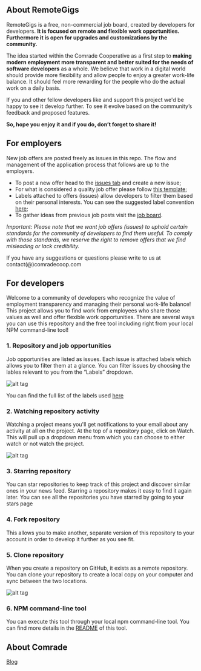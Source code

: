 ## About RemoteGigs

RemoteGigs is a free, non-commercial job board, created by developers for developers. **It is focused on remote and flexible work opportunities. Furthermore it is open for upgrades and customizations by the community.**

The idea started within the Comrade Cooperative as a first step to **making modern employment more transparent and better suited for the needs of software developers** as a whole. We believe that work in a digital world should provide more flexibility and allow people to enjoy a greater work-life balance. It should feel more rewarding for the people who do the actual work on a daily basis.

If you and other fellow developers like and support this project we'd be happy to see it develop further. To see it evolve based on the community’s feedback and proposed features. 

**So, hope you enjoy it and if you do, don’t forget to share it!**

## For employers

New job offers are posted freely as issues in this repo. The flow and management of the application process that follows are up to the employers.

- To post a new offer head to the [issues tab](https://github.com/comrade-coop/remotegigs/issues) and create a new issue;
- For what is considered a quality job offer please follow [this template](https://github.com/comrade-coop/remotegigs/blob/master/ISSUE_TEMPLATE.md);
- Labels attached to offers (issues) allow developers to filter them based on their personal interests. You can see the suggested label convention [here](https://github.com/comrade-coop/remotegigs/labels);
- To gather ideas from previous job posts visit the [job board](https://github.com/comrade-coop/remotegigs/issues).

*Important: Please note that we want job offers (issues) to uphold certain standards for the community of developers to find them useful. To comply with those standards, we reserve the right to remove offers that we find misleading or lack credibility.*

If you have any suggestions or questions please write to us at contact(@)comradecoop.com

## For developers

Welcome to a community of developers who recognize the value of employment transparency and managing their personal work-life balance! This project allows you to find work from employees who share those values as well and offer flexible work opportunities.
There are several ways you can use this repository and the free tool including right from your local NPM command-line tool!

### 1. Repository and job opportunities
Job opportunities are listed as issues. Each issue is attached labels which allows you to filter them at a glance. You can filter issues by choosing the lables relevant to you from the “Labels” dropdown. 

![alt tag](https://github.com/comrade-coop/remotegigs/blob/master/screenshots/labels.png)

You can find the full list of the labels used [here](https://github.com/comrade-coop/remotegigs/labels)

### 2. Watching repository activity
Watching a project means you'll get notifications to your email about any activity at all on the project. At the top of a repository page, click on Watch. This will pull up a dropdown menu from which you can choose to either watch or not watch the project. 

![alt tag](https://github.com/comrade-coop/remotegigs/blob/master/screenshots/watch-temp.png)

### 3. Starring repository
You can star repositories to keep track of this project and discover similar ones in your news feed. Starring a repository makes it easy to find it again later. You can see all the repositories you have starred by going to your stars page

### 4. Fork repository
This allows you to make another, separate version of this repository to your account in order to develop it further as you see fit.

### 5. Clone repository
When you create a repository on GitHub, it exists as a remote repository. You can clone your repository to create a local copy on your computer and sync between the two locations.

![alt tag](https://github.com/comrade-coop/remotegigs/blob/master/screenshots/clone.png)

### 6. NPM command-line tool
You can execute this tool through your local npm command-line tool. You can find more details in the [README](https://github.com/comrade-coop/remotegigs/tree/master/TOOL) of this tool.

## About Comrade

[Blog](https://comradecoop.com/blog/)
